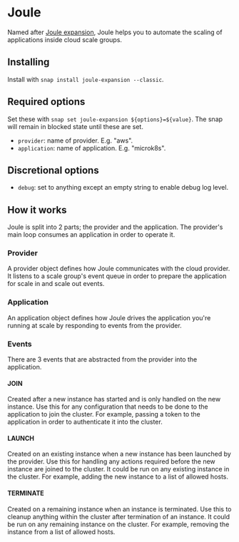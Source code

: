 # Joule

Named after [Joule expansion](https://en.wikipedia.org/wiki/Joule_expansion),
Joule helps you to automate the scaling of applications inside cloud scale
groups.

## Installing

Install with `snap install joule-expansion --classic`.

## Required options

Set these with `snap set joule-expansion ${options}=${value}`. The snap will
remain in blocked state until these are set.

- `provider`: name of provider. E.g. "aws".
- `application`: name of application. E.g. "microk8s".

## Discretional options

- `debug`: set to anything except an empty string to enable debug log level.

## How it works

Joule is split into 2 parts; the provider and the application. The provider's
main loop consumes an application in order to operate it.

### Provider

A provider object defines how Joule communicates with the cloud provider. It
listens to a scale group's event queue in order to prepare the application for
scale in and scale out events.

### Application

An application object defines how Joule drives the application you're running
at scale by responding to events from the provider.

### Events

There are 3 events that are abstracted from the provider into the application.

#### JOIN

Created after a new instance has started and is only handled on the new
instance. Use this for any configuration that needs to be done to the
application to join the cluster. For example, passing a token to the
application in order to authenticate it into the
cluster.

#### LAUNCH

Created on an existing instance when a new instance has been launched by the provider. Use
this for handling any actions required before the new instance are
joined to the cluster. It could be run on any existing instance in
the cluster. For example, adding the new instance to a list of
allowed hosts.

#### TERMINATE

Created on a remaining instance when an instance is terminated. Use this to cleanup anything
within the cluster after termination of an instance. It
could be run on any remaining instance on the cluster. For example,
removing the instance from a list of allowed hosts.
